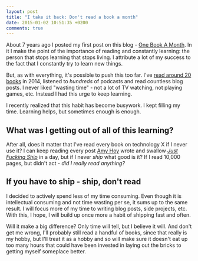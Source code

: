 ```yaml
---
layout: post
title: "I take it back: Don't read a book a month"
date: 2015-01-02 10:51:35 +0200
comments: true
---
```


About 7 years ago I posted my first post on this blog - [One Book A Month](/2008/04/25/one-book-a-month/). In it I make the point of the importance of reading and constantly learning: the person that stops learning that stops living. I attribute a lot of my success to the fact that I constantly try to learn new things.

But, as with everything, it's possible to push this too far. I've [read around 20 books](https://www.goodreads.com/review/list/3879094-aviv-ben-yosef?read_at=2014&view=covers) in 2014, listened to *hundreds* of podcasts and read countless blog posts. I never liked "wasting time" - not a lot of TV watching, not playing games, etc. Instead I had this urge to keep learning. 

I recently realized that this habit has become busywork. I kept filling my time. Learning helps, but sometimes enough is enough.

## What was I getting out of all of this learning?

After all, does it matter that I've read every book on technology X if I never use it? I can keep reading every post [Amy Hoy](http://unicornfree.com) wrote and swallow [*Just Fucking Ship*](https://unicornfree.com/just-fucking-ship) in a day, but if I never *ship* what good is it? If I read 10,000 pages, but didn't act - *did I really read anything?*

## If you have to ship - ship, don't read

I decided to actively spend less of my time consuming. Even though it is intellectual consuming and not time wasting per se, it sums up to the same result. I will focus more of my time to writing blog posts, side projects, etc. With this, I hope, I will build up once more a habit of shipping fast and often. 

Will it make a big difference? Only time will tell, but I believe it will. And don't get me wrong, I'll probably still read a handful of books, since that really is my hobby, but I'll treat it as a hobby and so will make sure it doesn't eat up too many hours that could have been invested in laying out the bricks to getting myself someplace better.

